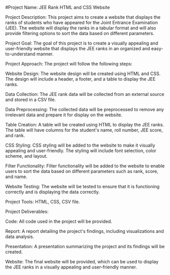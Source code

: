 #Project Name: JEE Rank HTML and CSS Website

Project Description: This project aims to create a website that displays the ranks of students who have appeared for the Joint Entrance Examination (JEE). The website will display the ranks in a tabular format and will also provide filtering options to sort the data based on different parameters.

Project Goal: The goal of this project is to create a visually appealing and user-friendly website that displays the JEE ranks in an organized and easy-to-understand manner.

Project Approach: The project will follow the following steps:

Website Design: The website design will be created using HTML and CSS. The design will include a header, a footer, and a table to display the JEE ranks.

Data Collection: The JEE rank data will be collected from an external source and stored in a CSV file.

Data Preprocessing: The collected data will be preprocessed to remove any irrelevant data and prepare it for display on the website.

Table Creation: A table will be created using HTML to display the JEE ranks. The table will have columns for the student's name, roll number, JEE score, and rank.

CSS Styling: CSS styling will be added to the website to make it visually appealing and user-friendly. The styling will include font selection, color scheme, and layout.

Filter Functionality: Filter functionality will be added to the website to enable users to sort the data based on different parameters such as rank, score, and name.

Website Testing: The website will be tested to ensure that it is functioning correctly and is displaying the data correctly.

Project Tools: HTML, CSS, CSV file.

Project Deliverables:

Code: All code used in the project will be provided.

Report: A report detailing the project's findings, including visualizations and data analysis.

Presentation: A presentation summarizing the project and its findings will be created.

Website: The final website will be provided, which can be used to display the JEE ranks in a visually appealing and user-friendly manner.
